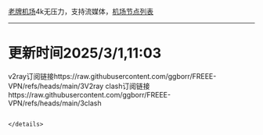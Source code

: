 
[老牌机场](https://www.linghunyun.com/#/register?code=KBcl8cHj)4k无压力，支持流媒体，[机场节点列表](https://github.com/ggborr/FREEE-VPN/blob/main/%E7%81%B5%E9%AD%82%E4%BA%91%E8%8A%82%E7%82%B9.pdf)
****

# 更新时间2025/3/1,11:03
v2ray订阅链接https://raw.githubusercontent.com/ggborr/FREEE-VPN/refs/heads/main/3V2ray
clash订阅链接https://raw.githubusercontent.com/ggborr/FREEE-VPN/refs/heads/main/3clash




```

</details>

 
